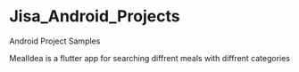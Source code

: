 # Jisa_Android_Projects
Android Project Samples

MealIdea is a flutter app for searching diffrent meals with diffrent categories
